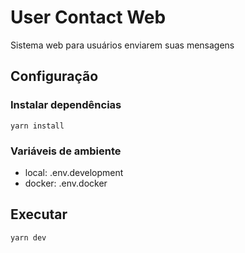 # User Contact Web
Sistema web para usuários enviarem suas mensagens

## Configuração

### Instalar dependências
`yarn install`

### Variáveis de ambiente
- local: .env.development
- docker: .env.docker

## Executar
`yarn dev`
